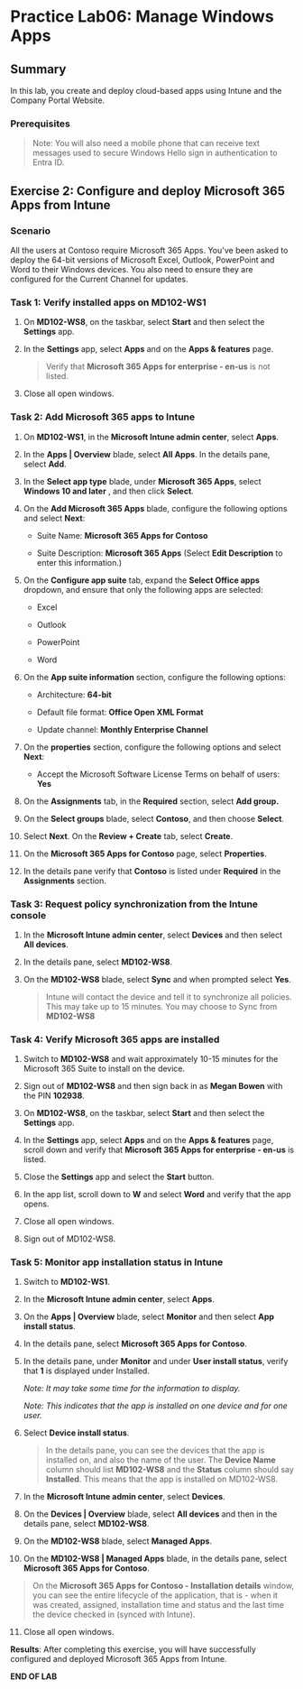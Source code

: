 # Practice Lab06: Manage Windows Apps

## Summary

In this lab, you create and deploy cloud-based apps using Intune and the Company Portal Website.

### Prerequisites

  > Note: You will also need a mobile phone that can receive text messages used to secure Windows Hello sign in authentication to Entra ID.

## Exercise 2: Configure and deploy Microsoft 365 Apps from Intune

### Scenario

All the users at Contoso require Microsoft 365 Apps. You've been asked to deploy the 64-bit versions of Microsoft Excel, Outlook, PowerPoint and Word to their Windows devices. You also need to ensure they are configured for the Current Channel for updates.

### Task 1: Verify installed apps on MD102-WS1

1. On **MD102-WS8**, on the taskbar, select **Start** and then select the **Settings** app.

2. In the **Settings** app, select **Apps** and on the **Apps & features** page.

   > Verify that **Microsoft 365 Apps for enterprise - en-us** is not listed.

3. Close all open windows.

### Task 2: Add Microsoft 365 apps to Intune

1. On **MD102-WS1**, in the **Microsoft Intune admin center**, select **Apps**.

2. In the **Apps | Overview** blade, select **All Apps**. In the details pane, select **Add**.

3. In the **Select app type** blade, under **Microsoft 365 Apps**, select **Windows 10 and later** , and then click **Select**.

4. On the **Add Microsoft 365 Apps** blade, configure the following options and select **Next**:

    - Suite Name: **Microsoft 365 Apps for Contoso**

    - Suite Description: **Microsoft 365 Apps** (Select **Edit Description** to enter this information.)

5. On the **Configure app suite** tab, expand the **Select Office apps** dropdown, and ensure that only the following apps are selected:

    - Excel

    - Outlook

    - PowerPoint

    - Word

6. On the **App suite information** section, configure the following options:

     - Architecture: **64-bit**

     - Default file format: **Office Open XML Format**

     - Update channel: **Monthly Enterprise Channel**

7. On the **properties** section, configure the following options and select **Next**:

     - Accept the Microsoft Software License Terms on behalf of users: **Yes**
     
8. On the **Assignments** tab, in the **Required** section, select **Add group.**

9. On the **Select groups** blade, select **Contoso**, and then choose **Select**.

10. Select **Next**. On the **Review + Create** tab, select **Create**.

11. On the **Microsoft 365 Apps for Contoso** page, select **Properties**.

12. In the details pane verify that **Contoso** is listed under **Required** in the **Assignments** section.

### Task 3: Request policy synchronization from the Intune console

1. In the **Microsoft Intune admin center**, select **Devices** and then select **All devices**.

2. In the details pane, select **MD102-WS8**.

3. On the **MD102-WS8** blade, select **Sync** and when prompted select **Yes**.

   > Intune will contact the device and tell it to synchronize all policies. This may take up to 15 minutes. You may choose to Sync from **MD102-WS8**

### Task 4: Verify Microsoft 365 apps are installed

1. Switch to **MD102-WS8** and wait approximately 10-15 minutes for the Microsoft 365 Suite to install on the device.

2. Sign out of **MD102-WS8** and then sign back in as **Megan Bowen** with the PIN **102938**.

3. On **MD102-WS8**, on the taskbar, select **Start** and then select the **Settings** app.

4. In the **Settings** app, select **Apps** and on the **Apps & features** page, scroll down and verify that **Microsoft 365 Apps for enterprise - en-us** is listed.

5. Close the **Settings** app and select the **Start** button.

6. In the app list, scroll down to **W** and select **Word** and verify that the app opens.

7. Close all open windows.

8. Sign out of MD102-WS8.

### Task 5: Monitor app installation status in Intune

1. Switch to **MD102-WS1**.

2. In the **Microsoft Intune admin center**, select **Apps**.

3. On the **Apps | Overview** blade, select **Monitor** and then select **App install status**.

4. In the details pane, select **Microsoft 365 Apps for Contoso**.

5. In the details pane, under **Monitor** and under **User install status**, verify that **1** is displayed under Installed.

   _Note: It may take some time for the information to display._
   
   _Note: This indicates that the app is installed on one device and for one user._

6. Select **Device install status**.

   > In the details pane, you can see the devices that the app is installed on, and also the name of the user. The **Device Name** column should list **MD102-WS8** and the **Status** column should say **Installed**. This means that the app is installed on MD102-WS8.

7. In the **Microsoft Intune admin center**, select **Devices**.

8. On the **Devices | Overview** blade, select **All devices** and then in the details pane, select **MD102-WS8**.

9. On the **MD102-WS8** blade, select **Managed Apps**.

10. On the **MD102-WS8 | Managed Apps** blade, in the details pane, select **Microsoft 365 Apps for Contoso**.

   > On the **Microsoft 365 Apps for Contoso - Installation details** window, you can see the entire lifecycle of the application, that is - when it was created, assigned, installation time and status and the last time the device checked in (synced with Intune).

11. Close all open windows.

**Results**: After completing this exercise, you will have successfully configured and deployed Microsoft 365 Apps from Intune.

**END OF LAB**

